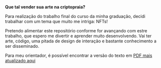 **Que tal vender sua arte na criptopraia?**

Para realização do trabalho final do curso da minha graduação, decidi trabalhar com um tema que muito me intriga: NFTs! 

Pretendo alimentar este repositório conforme for avançando com estre trabalho, que espero me divertir e aprender muito desenvolvendo. Vai ter arte, código, uma pitada de design de interação e bastante conhecimento a ser disseminado. 

Para meu orientador, é possível encontrar a versão do texto em [PDF mais atualizado aqui](https://github.com/yanvancelis/qripto.art/blob/main/documento.pdf)



